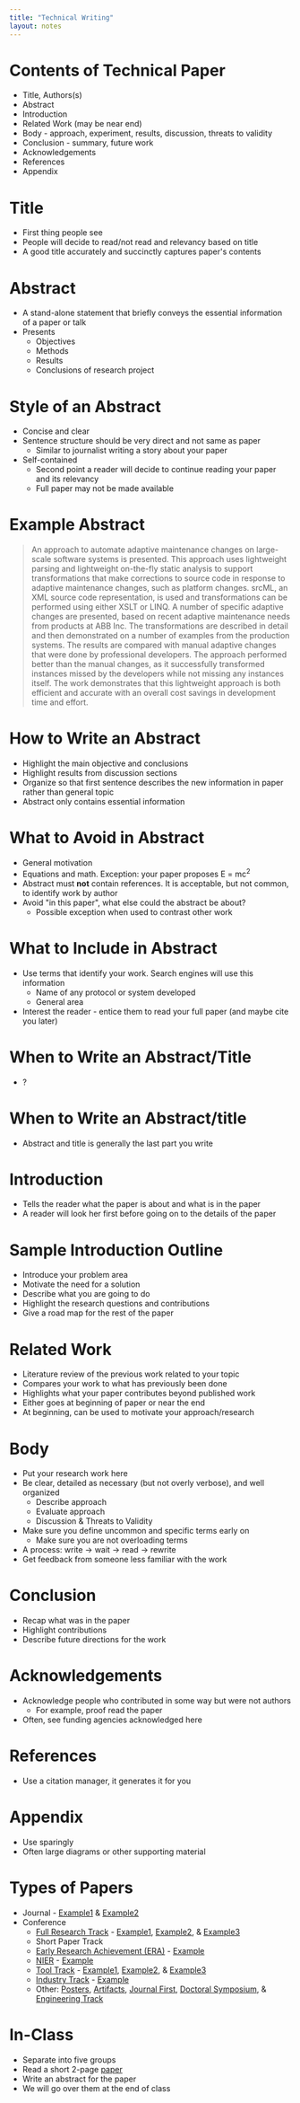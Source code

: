```yaml
---
title: "Technical Writing"
layout: notes
---
```


# Contents of Technical Paper
* Title, Authors(s)
* Abstract
* Introduction
* Related Work (may be near end)
* Body - approach, experiment, results, discussion, threats to validity
* Conclusion - summary, future work
* Acknowledgements
* References
* Appendix

# Title
* First thing people see
* People will decide to read/not read and relevancy based on title
* A good title accurately and succinctly captures paper's contents

# Abstract
* A stand-alone statement that briefly conveys the essential information of a paper or talk
* Presents
	* Objectives
	* Methods
	* Results
	* Conclusions of research project

# Style of an Abstract
* Concise and clear
* Sentence structure should be very direct and not same as paper
	* Similar to journalist writing a story about your paper
* Self-contained
	* Second point a reader will decide to continue reading your paper and its relevancy
	* Full paper may not be made available

# Example Abstract
> An approach to automate adaptive maintenance changes on large-scale software systems is presented. This approach uses lightweight parsing and lightweight on-the-fly static analysis to support transformations that make corrections to source code in response to adaptive maintenance changes, such as platform changes. srcML, an XML source code representation, is used and transformations can be performed using either XSLT or LINQ. A number of specific adaptive changes are presented, based on recent adaptive maintenance needs from products at ABB Inc. The transformations are described in detail and then demonstrated on a number of examples from the production systems. The results are compared with manual adaptive changes that were done by professional developers. The approach performed better than the manual changes, as it successfully transformed instances missed by the developers while not missing any instances itself. The work demonstrates that this lightweight approach is both efficient and accurate with an overall cost savings in development time and effort.

# How to Write an Abstract
* Highlight the main objective and conclusions
* Highlight results from discussion sections
* Organize so that first sentence describes the new information in paper rather than general topic
* Abstract only contains essential information

# What to Avoid in Abstract
* General motivation
* Equations and math.  Exception: your paper proposes E = mc<sup>2</sup>
* Abstract must **not** contain references.  It is acceptable, but not common, to identify work by author
* Avoid "in this paper", what else could the abstract be about?
	* Possible exception when used to contrast other work

# What to Include in Abstract
* Use terms that identify your work.  Search engines will use this information
	* Name of any protocol or system developed 
	* General area
* Interest the reader - entice them to read your full paper (and maybe cite you later)

# When to Write an Abstract/Title
* ?

# When to Write an Abstract/title
* Abstract and title is generally the last part you write

# Introduction
* Tells the reader what the paper is about and what is in the paper
* A reader will look her first before going on to the details of the paper

# Sample Introduction Outline
* Introduce your problem area
* Motivate the need for a solution
* Describe what you are going to do
* Highlight the research questions and contributions
* Give a road map for the rest of the paper

# Related Work
* Literature review of the previous work related to your topic
* Compares your work to what has previously been done
* Highlights what your paper contributes beyond published work
* Either goes at beginning of paper or near the end
* At beginning, can be used to motivate your approach/research

# Body
* Put your research work here
* Be clear, detailed as necessary (but not overly verbose), and well organized
	* Describe approach
	* Evaluate approach
	* Discussion & Threats to Validity
* Make sure you define uncommon and specific terms early on
	* Make sure you are not overloading terms
* A process: write -> wait -> read -> rewrite
* Get feedback from someone less familiar with the work

# Conclusion
* Recap what was in the paper
* Highlight contributions
* Describe future directions for the work

# Acknowledgements
* Acknowledge people who contributed in some way but were not authors
	* For example, proof read the paper
* Often, see funding agencies acknowledged here

# References
* Use a citation manager, it generates it for you

# Appendix
* Use sparingly
* Often large diagrams or other supporting material

# Types of Papers
* Journal - [Example1](http://www.cs.kent.edu/~jmaletic/cs63902/Papers/Kraft11.pdf) & [Example2](https://onlinelibrary.wiley.com/doi/pdf/10.1002/smr.2226)
* Conference
	* [Full Research Track](https://icsme2020.github.io/cfp/ResearchTrackCFP.html) - [Example1](https://www.computer.org/csdl/pds/api/csdl/proceedings/download-article/1sEXofTmB4k/pdf), [Example2](http://citeseerx.ist.psu.edu/viewdoc/download?doi=10.1.1.187.2678&rep=rep1&type=pdf), & [Example3](http://dig.cs.illinois.edu/papers/codoban-icsme15.pdf)
	* Short Paper Track
	* [Early Research Achievement (ERA)](https://conf.researchr.org/track/icpc-2021/icpc-2021-era?#program) - [Example](https://emaiannone.github.io/download/papers/c2.pdf)
	* [NIER](https://icsme2021.github.io/cfp/NIERTrack.html) - [Example](http://cs.drew.edu/~mhassan/papers/ICSME18.pdf)
	* [Tool Track](https://icsme2021.github.io/cfp/Tool-Demo-Track.html) - [Example1](https://www.computer.org/csdl/proceedings/scam/2011/0932/00/06065176.pdf), [Example2](https://www.computer.org/csdl/proceedings/icsm/2013/4981/00/4981a516.pdf), & [Example3](http://www.cs.kent.edu/~jmaletic/papers/ICSME16-UML.pdf)
	* [Industry Track](https://icsme2021.github.io/cfp/IndustryTrack.html) - [Example](http://delivery.acm.org/10.1145/3200000/3196354/p370-delozier.pdf?ip=129.1.64.161&id=3196354&acc=ACTIVE%20SERVICE&key=1D8E1CA5B8D7D8DD%2EF38DDEB4673866AA%2E4D4702B0C3E38B35%2E4D4702B0C3E38B35&__acm__=1557334019_4329b5877eb6f8ddb0be338e60ebcd04)
	* Other: [Posters](https://conf.researchr.org/track/icse-2021/icse-2021-Posters), [Artifacts](https://conf.researchr.org/track/icse-2021/icse-2021-Artifact-Evaluation), [Journal First](https://conf.researchr.org/track/icse-2021/icse-2021-Journal-First-Papers?), [Doctoral Symposium](https://icsme2021.github.io/cfp/DoctoralSymposium.html), & [Engineering Track](http://www.ieee-scam.org/2020/#engcall)

# In-Class
* Separate into five groups
* Read a short 2-page [paper](../in-class/paper.pdf)
* Write an abstract for the paper
* We will go over them at the end of class
